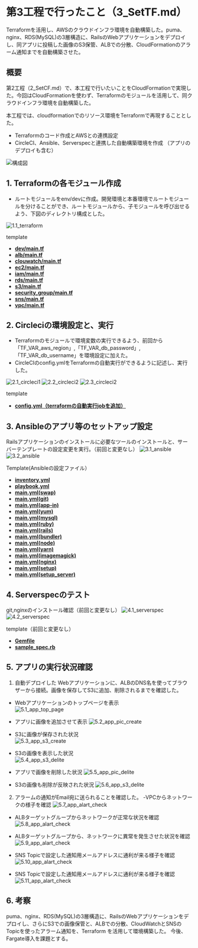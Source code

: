 # 第3工程で行ったこと（3_SetTF.md）
Terraformを活用し、AWSのクラウドインフラ環境を自動構築した。puma、nginx、RDS(MySQL)の3層構造に、RailsのWebアプリケーションをデプロイし、同アプリに投稿した画像のS3保管、ALBでの分散、CloudFormationのアラーム通知までを自動構築させた。

## 概要
第2工程（2_SetCF.md）で、本工程で行いたいことをCloudFormationで実現した。今回はCloudFormationを使わず、Terraformのモジュールを活用して、同クラウドインフラ環境を自動構築した。

本工程では、cloudformationでのリソース環境をTerraformで再現することとした。
- Terraformのコード作成とAWSとの連携設定
- CircleCI、Ansible、Serverspecと連携した自動構築環境を作成
（アプリのデプロイも含む）
  
![構成図](images3/構成図3.jpg)
  

## 1. Terraformの各モジュール作成
- ルートモジュールをenv/devに作成。開発環境と本番環境でルートモジュールを分けることができ、ルートモジュールから、子モジュールを呼び出せるよう、下図のディレクトリ構成とした。
  
![1.1_terraform](images3/1.1_terraform.png)  

template
- [**dev/main.tf**](/template3/terraform/env/dev/main.tf)  
- [**alb/main.tf**](/template3/terraform/modules/alb/main.tf) 
- [**clouwatch/main.tf**](/template3/terraform/modules/cloudwatch/main.tf)  
- [**ec2/main.tf**](/template3/terraform/modules/ec2/main.tf)
- [**iam/main.tf**](/template3/terraform/modules/iam/main.tf)
- [**rds/main.tf**](/template3/terraform/modules/rds/main.tf)
- [**s3/main.tf**](/template3/terraform/modules/s3/main.tf)
- [**security_group/main.tf**](/terraform/modules/security_group/main.tf)
- [**sns/main.tf**](/template3/terraform/modules/sns/main.tf)
- [**vpc/main.tf**](/template3/terraform/modules/vpc/main.tf)

## 2. Circleciの環境設定と、実行      
- Terraformのモジュールで環境変数の実行できるよう、前回から「TF_VAR_aws_region」,「TF_VAR_db_password」,「TF_VAR_db_username」を環境設定に加えた。
- CircleCIのconfig.ymlをTerraformの自動実行ができるように記述し、実行した。

![2.1_circleci1](images3/2.1_circleci.png)
![2.2_circleci2](images3/2.2_circleci.png)
![2.3_circleci2](images3/2.3_circleci.png)

template
- [**config.yml（terraformの自動実行jobを追加）**](/template3/circleci/config.yml)

## 3. Ansibleのアプリ等のセットアップ設定
Railsアプリケーションのインストールに必要なツールのインストールと、サーバーテンプレートの設定変更を実行。（前回と変更なし）
![3.1_ansible](images3/3.1_ansible.png)  
![3.2_ansible](images3/3.2_ansible.png) 


Template(Ansibleの設定ファイル）
 - [**inventory.yml**](/template3/ansible/inventory)  
 - [**playbook.yml**](/template3/ansible/playbook.yml)  
 - [**main.yml(swap)**](/template3/ansible/roles/swap/tasks/main.yml)  
 - [**main.yml(git)**](/template3/ansible/roles/git/tasks/main.yml)  
 - [**main.yml(app-in)**](/template3/ansible/roles/app-in/tasks/main.yml)  
 - [**main.yml(yum)**](/template3/ansible/roles/yum/tasks/main.yml) 
 - [**main.yml(mysql)**](/template3/ansible/roles/mysql/tasks/main.yml)
 - [**main.yml(ruby)**](/template3/ansible/roles/ruby/tasks/main.yml)
 - [**main.yml(rails)**](/template3/ansible/roles/rails/tasks/main.yml)
 - [**main.yml(bundler)**](/template3/ansible/roles/bundler/tasks/main.yml)
 - [**main.yml(node)**](/template3/ansible/roles/node/tasks/main.yml)
 - [**main.yml(yarn)**](/template3/ansible/roles/yarn/tasks/main.yml)
 - [**main.yml(imagemagick)**](/template3/ansible/roles/imagemagick/tasks/main.yml)
 - [**main.yml(nginx)**](/template3/ansible/roles/nginx/tasks/main.yml)
 - [**main.yml(setup)**](/template3/ansible/roles/setup/tasks/main.yml)
 - [**main.yml(setup_server)**](/template3/ansible/roles/setup_server/tasks/main.yml)

## 4. Serverspecのテスト
git,nginxのインストール確認（前回と変更なし）
![4.1_serverspec](images3/4.1_serverspec1.png)  
![4.2_serverspec](images3/4.2_serverspec2.png)

template（前回と変更なし）
 - [**Gemfile**](/template2/serverspec/Gemfile)  
 - [**sample_spec.rb**](/template2/serverspec/sample_spec.rb)

## 5. アプリの実行状況確認
1. 自動デプロイした Webアプリケーションに、ALBのDNS名を使ってブラウザーから接続。画像を保存してS3に追加、削除されるまでを確認した。  
- Webアプリケーションのトップページを表示    
![5.1_app_top_page](images1/5.1_app_top_page.png)  
  
- アプリに画像を追加させて表示
![5.2_app_pic_create](images3/5.2_app_pic_create.png)

- S3に画像が保存された状況  
![5.3_app_s3_create](images3/5.3_app_s3_create.png)

- S3の画像を表示した状況  
![5.4_app_s3_delite](images3/5.4_app_s3_pic_check.png)

- アプリで画像を削除した状況
![5.5_app_pic_delite](images3/5.5_app_pic_delete.png)
 
- S3の画像も削除が反映された状況
![5.6_app_s3_delite](images3/5.6_app_s3_delete.png)

2. アラームの通知がEmail宛に送られることを確認した。
-VPCからネットワークの様子を確認
![5.7_app_alart_check](images3/5.7_app_alart_check.png)

- ALBターゲットグループからネットワークが正常な状況を確認
![5.8_app_alart_check](images3/5.8_app_alart_check.png)

- ALBターゲットグループから、ネットワークに異常を発生させた状況を確認
![5.9_app_alart_check](images3/5.9_app_alart_check.png)

- SNS Topicで設定した通知用メールアドレスに通利が来る様子を確認
![5.10_app_alart_check](images3/5.10_app_alart_check.png)

- SNS Topicで設定した通知用メールアドレスに通利が来る様子を確認
![5.11_app_alart_check](images3/5.11_app_alart_check.png)


## 6. 考察
puma、nginx、RDS(MySQL)の3層構造に、RailsのWebアプリケーションをデプロイし、さらにS3での画像保管と、ALBでの分散、CloudWatchとSNSのTopicを使ったアラーム通知を、Terraform
を活用して環境構築した。
今後、Fargate導入を課題とする。
